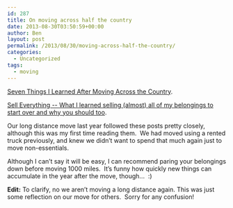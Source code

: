 ```yaml
---
id: 287
title: On moving across half the country
date: 2013-08-30T03:50:59+00:00
author: Ben
layout: post
permalink: /2013/08/30/moving-across-half-the-country/
categories:
  - Uncategorized
tags:
  - moving
---
```

[Seven Things I Learned After Moving Across the Country](http://lifehacker.com/seven-things-i-learned-after-moving-across-the-country-1221354282).

[Sell Everything -- What I learned selling (almost) all of my belongings to start over and why you should too](https://medium.com/what-i-learned-today/a27e01e84fac).

Our long distance move last year followed these posts pretty closely, although this was my first time reading them.  We had moved using a rented truck previously, and knew we didn&#8217;t want to spend that much again just to move non-essentials.

Although I can&#8217;t say it will be easy, I can recommend paring your belongings down before moving 1000 miles.  It&#8217;s funny how quickly new things can accumulate in the year after the move, though...  :)

**Edit:** To clarify, no we aren&#8217;t moving a long distance again. This was just some reflection on our move for others.  Sorry for any confusion!